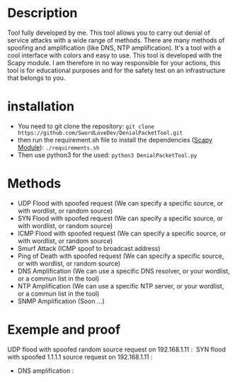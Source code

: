 # Description
Tool fully developed by me. This tool allows you to carry out denial of service attacks with a wide range of methods. There are many methods of spoofing and amplification (like DNS, NTP amplification). It's a tool with a cool interface with colors and easy to use. This tool is developed with the Scapy module. I am therefore in no way responsible for your actions, this tool is for educational purposes and for the safety test on an infrastructure that belongs to you.

# installation
- You need to git clone the repository: `git clone https://github.com/SwordLoveDev/DenialPacketTool.git`
- then run the requirement.sh file to install the dependencies ([Scapy Module](https://scapy.net/)): `./requirements.sh`
- Then use python3 for the used: `python3 DenialPacketTool.py`

# Methods 
- UDP Flood with spoofed request (We can specify a specific source, or with wordlist, or random source)
- SYN Flood with spoofed request (We can specify a specific source, or with wordlist, or random source)
- ICMP Flood with spoofed request (We can specify a specific source, or with wordlist, or random source)
- Smurf Attack (ICMP spoof to broadcast address) 
- Ping of Death with spoofed request (We can specify a specific source, or with wordlist, or random source)
- DNS Amplification (We can use a specific DNS resolver, or your wordlist, or a commun list in the tool)
- NTP Amplification (We can use a specific NTP server, or your wordlist, or a commun list in the tool)
- SNMP Amplification (Soon ...) 

# Exemple and proof
UDP flood with spoofed random source request on 192.168.1.11 :
<img src="https://cdn.discordapp.com/attachments/351798326129197057/812747185895506019/unknown.png" alt="" />
SYN flood with spoofed 1.1.1.1 source request on 192.168.1.11 :
<img src="https://cdn.discordapp.com/attachments/351798326129197057/812747148180979742/unknown.png" alt=""/>
- DNS amplification :
<img src="https://cdn.discordapp.com/attachments/744961641246097508/813415935637585930/unknown.png" alt=""/>
<img src="https://cdn.discordapp.com/attachments/744961641246097508/813416015878291476/unknown.png" alt=""/>


